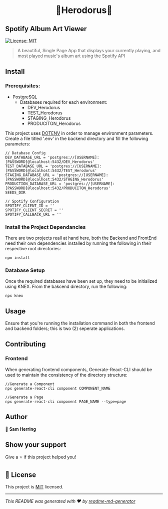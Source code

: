 <h1 align="center">🎵Herodorus🎵</h1>
<h2>Spotify Album Art Viewer</h2>
<p>
  <a href="spdx.org/licences/MIT.html" target="_blank">
    <img alt="License: MIT" src="https://img.shields.io/badge/License-MIT-yellow.svg" />
  </a>
</p>

> A beautiful, Single Page App that displays your currently playing, and most played music's album art using the Spotify API

## Install


### Prerequisites:
  - PostgreSQL
    - Databases required for each environment:
      - DEV_Herodorus
      - TEST_Herodorus
      - STAGING_Herodorus
      - PRODUCITON_Herodorus
  
This project uses <a href="https://www.npmjs.com/package/dotenv">DOTENV</a> in order to manage environment parameters. Create a file titled '.env' in the backend directory and fill the following parameters:

```
// Database Config
DEV_DATABASE_URL = 'postgres://[USERNAME]:[PASSWORD]@localhost:5432/DEV_Herodorus'
TEST_DATABASE_URL = 'postgres://[USERNAME]:[PASSWORD]@localhost:5432/TEST_Herodorus'
STAGING_DATABASE_URL = 'postgres://[USERNAME]:[PASSWORD]@localhost:5432/STAGING_Herodorus'
PRODUCTION_DATABASE_URL = 'postgres://[USERNAME]:[PASSWORD]@localhost:5432/PRODUCITON_Herodorus'
SEEDS_DIR

// Spotify Configuration
SPOTIFY_CLIENT_ID = ''
SPOTIFY_CLIENT_SECRET = ''
SPOTIFY_CALLBACK_URL = ''
```

### Install the Project Dependancies
There are two projects reall at hand here, both the Backend and FrontEnd need their own dependencies installed by running the following in their respective root directories:
```
npm install 
```

### Database Setup
Once the required databases have been set up, they need to be initialized using KNEX. From the bakcend directory, run the following:

```
npx knex 
```


## Usage
Ensure that you're running the installation command in both the frontend and backend folders; this is two (2) seperate applications.

## Contributing

### Frontend
When generating frontend components, Generate-React-CLI should be used to maintain the consistency of the directory structure:
```
//Generate a Component
npx generate-react-cli component COMPONENT_NAME

//Generate a Page
npx generate-react-cli component PAGE_NAME --type=page
```

## Author

👤 **Sam Herring**


## Show your support

Give a ⭐️ if this project helped you!

## 📝 License

This project is [MIT](spdx.org/licences/MIT.html) licensed.

***
_This README was generated with ❤️ by [readme-md-generator](https://github.com/kefranabg/readme-md-generator)_